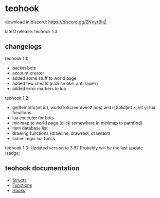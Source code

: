 # teohook

download in discord: https://discord.gg/ZNVyrBhZ

latest release: teohook 1.3

## changelogs

teohook 1.1:
- packet bots
- account creator
- added some stuff to world page
- added few cheats (nazi smoke, anti rapier)
- added error markers to lua

teohook 1.2:
- getItemInfo(int id), worldToScreen(vec2 pos) and isSolid(int x, int y) lua functions
- lua executor for bots
- minimap to world page (click somewhere in minimap to pathfind)
- item database list
- drawing functions (drawline, drawrect, drawtext)
- some imgui lua funcs

teohook 1.3:
Updated version to 3.67
Probably will be the last update :sadge:

## teohook documentation
* [Structs](Structs.md)
* [Functions](Functions.md)
* [Hooks](Hooks.md)

